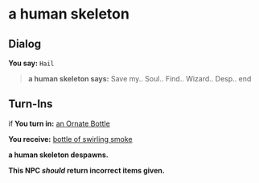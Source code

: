 # a human skeleton


## Dialog

**You say:** `Hail`



>**a human skeleton says:** Save my.. Soul.. Find.. Wizard.. Desp..
end

## Turn-Ins



if **You turn in:** [an Ornate Bottle](/item/12963)


 **You receive:**  [bottle of swirling smoke](/item/12966) 


**a human skeleton despawns.**

**This NPC *should* return incorrect items given.**





